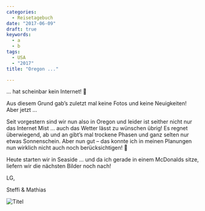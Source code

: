```yaml
---
categories:
  - Reisetagebuch
date: "2017-06-09"
draft: true
keywords:
  - a
  - b
tags:
  - USA
  - "2017"
title: "Oregon ..."

---
```


… hat scheinbar kein Internet! 🙁

Aus diesem Grund gab’s zuletzt mal keine Fotos und keine Neuigkeiten! Aber
jetzt …

Seit vorgestern sind wir nun also in Oregon und leider ist seither nicht nur das
Internet Mist … auch das Wetter lässt zu wünschen übrig! Es regnet überwiegend,
ab und an gibt’s mal trockene Phasen und ganz selten nur etwas Sonnenschein.
Aber nun gut – das konnte ich in meinen Planungen nun wirklich nicht auch noch
berücksichtigen! 🙂

Heute starten wir in Seaside … und da ich gerade in einem McDonalds sitze,
liefern wir die nächsten Bilder noch nach!

LG,

Steffi & Mathias

![Titel](...)
<!-- Coquille River Lighthouse, Bandon, OR -->